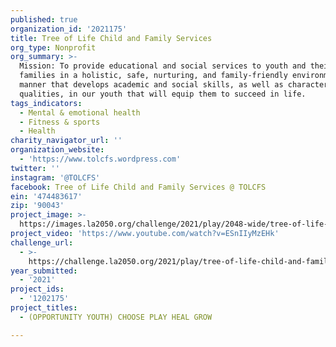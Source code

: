 ```yaml
---
published: true
organization_id: '2021175'
title: Tree of Life Child and Family Services
org_type: Nonprofit
org_summary: >-
  Mission: To provide educational and social services to youth and their
  families in a holistic, safe, nurturing, and family-friendly environment, in a
  manner that develops academic and social skills, as well as character-building
  qualities, in our youth that will equip them to succeed in life.
tags_indicators:
  - Mental & emotional health
  - Fitness & sports
  - Health
charity_navigator_url: ''
organization_website:
  - 'https://www.tolcfs.wordpress.com'
twitter: ''
instagram: '@TOLCFS'
facebook: Tree of Life Child and Family Services @ TOLCFS
ein: '474483617'
zip: '90043'
project_image: >-
  https://images.la2050.org/challenge/2021/play/2048-wide/tree-of-life-child-and-family-services.jpg
project_video: 'https://www.youtube.com/watch?v=ESnIIyMzEHk'
challenge_url:
  - >-
    https://challenge.la2050.org/2021/play/tree-of-life-child-and-family-services/
year_submitted:
  - '2021'
project_ids:
  - '1202175'
project_titles:
  - (OPPORTUNITY YOUTH) CHOOSE PLAY HEAL GROW

---
```

